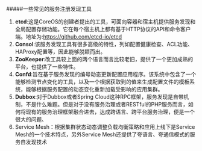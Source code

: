 #####一些常见的服务注册发现工具
1. **etcd**:这是CoreOS的创建者提出的工具，可面向容器和宿主机提供服务发现和全局配置存储功能。它在每个宿主机上都有基于HTTP协议的API和命令客户端。地址为:https://github.com/etcd-io/etcd
2. **Consol**:该服务发现工具有很多高级的特性，列如配置健康检查、ACL功能、HAProxy配置等，因此能够脱颖而出。
3. **ZooKeeper**:改工具较上面的两个语言而言比较老旧，提供了一个更加成熟的平台，也提供了一些特性。
4. **Confd**:旨在基于服务发现的编号动态更新配置应用程序。该系统中包含了一个能够检测节点变化的工具，以及一个根据获取到的值来生成配置文件的模板系统，能够根据服务配置的动态变化重新加载受影响的应用集群。
5. **Dubbox**:对于Dubbox或者Spring Cloud这种RPC框架，服务发现是自带机制，不是什么难题。但是对于没有服务治理或者RESTful的PHP服务而言，如何将现有的服务治理框架融合进去，达成跨语言、跨平台服务治理，便是一个很大的问题、
6. Service Mesh：根据集群状态动态调整负载均衡策略和应用上线下是Service Mesh的一个技术特点，另外Service Mesh还提供了夸语言、夸通信模式的服务自发现技术
